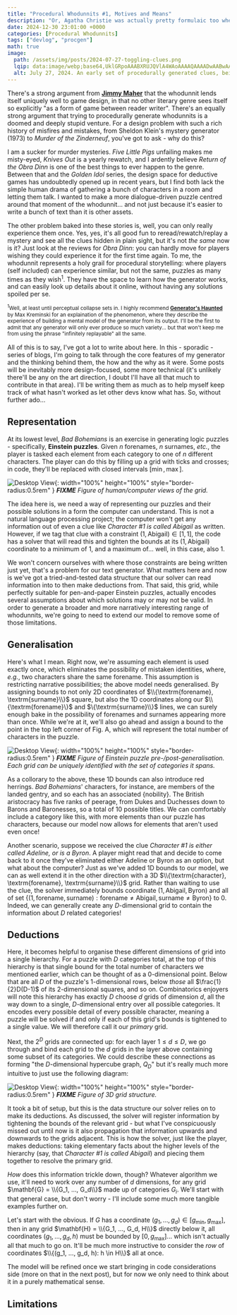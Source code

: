 ```yaml
---
title: "Procedural Whodunnits #1, Motives and Means"
description: "Or, Agatha Christie was actually pretty formulaic too when you think about it."
date: 2024-12-30 23:01:00 +0000
categories: [Procedural Whodunnits]
tags: ["devlog", "procgen"]
math: true
image:
  path: /assets/img/posts/2024-07-27-toggling-clues.png
  lqip: data:image/webp;base64,UklGRpoAAABXRUJQVlA4WAoAAAAQAAAADwAABwAAQUxQSDIAAAARL0AmbZurmr57yyIiqE8oiG0bejIYEQTgqiDA9vqnsUSI6H+oAERp2HZ65qP/VIAWAFZQOCBCAAAA8AEAnQEqEAAIAAVAfCWkAALp8sF8rgRgAP7o9FDvMCkMde9PK7euH5M1m6VWoDXf2FkP3BqV0ZYbO6NA/VFIAAAA
  alt: July 27, 2024. An early set of procedurally generated clues, being used to fill in an Einstein puzzle.
---
```


There's a strong argument from [**Jimmy Maher**](https://www.filfre.net/2013/02/free-fall-part-2-murder-on-the-zinderneuf/) that the whodunnit lends itself uniquely well to game design, in that no other literary genre sees itself so explicitly "as a form of game between reader writer". There's an equally strong argument that trying to procedurally generate whodunnits is a doomed and deeply stupid venture. For a design problem with such a rich history of misfires and mistakes, from Sheldon Klein's mystery generator (1973) to *Murder of the Zinderneuf*, you've got to ask - why do this?

I am a sucker for murder mysteries. *Five Little Pigs* unfailing makes me misty-eyed, *Knives Out* is a yearly rewatch, and I ardently believe *Return of the Obra Dinn* is one of the best things to ever happen to the genre. Between that and the *Golden Idol* series, the design space for deductive games has undoubtedly opened up in recent years, but I find both lack the simple human drama of gathering a bunch of characters in a room and letting them talk. I wanted to make a more dialogue-driven puzzle centred around that moment of the whodunnit... and not just because it's easier to write a bunch of text than it is other assets.

The other problem baked into these stories is, well, you can only really experience them once. Yes, yes, it's all good fun to reread/rewatch/replay a mystery and see all the clues hidden in plain sight, but it's not *the same* now is it? Just look at the reviews for *Obra Dinn*: you can hardly move for players wishing they could experience it for the first time again. To me, the whodunnit represents a holy grail for procedural storytelling: where players (self included) can experience similar, but not the same, puzzles as many times as they wish<sup>1</sup>. They have the space to learn how the generator works, and can easily look up details about it online, without having any solutions spoiled per se.

<p style="line-height:1.25"><sup><sup>1</sup>Well, at least until perceptual collapse sets in. I highly recommend <a href="https://pcgworkshop.com/archive/kreminski2023generator.pdf"><strong>Generator's Haunted</strong></a> by Max Kreminski for an explaination of the phenomenon, where they describe the experience of building a mental model of the generator from its output. I'll be the first to admit that any generator will only ever produce so much variety... but that won't keep me from using the phrase "infinitely replayable" all the same.</sup></p>

All of this is to say, I've got a lot to write about here. In this - sporadic - series of blogs, I'm going to talk through the core features of my generator and the thinking behind them, the how and the why as it were. Some posts will be inevitably more design-focused, some more technical (it's unlikely there'll be any on the art direction, I doubt I'll have all that much to contribute in that area). I'll be writing them as much as to help myself keep track of what hasn't worked as let other devs know what has. So, without further ado...

## Representation

At its lowest level, *Bad Bohemians* is an exercise in generating logic puzzles - specifically, **Einstein puzzles**. Given $n$ forenames, $n$ surnames, *etc.*, the player is tasked each element from each category to one of $n$ different characters. The player can do this by filling up a grid with ticks and crosses; in code, they'll be replaced with closed intervals $[\min,\max]$.

![Desktop View](/assets/img/posts/2024-07-27-toggling-clues.png){: width="100%" height="100%" style="border-radius:0.5rem" }
_<b>FIXME</b> Figure of human/computer views of the grid._

The idea here is, we need a way of representing our puzzles and their possible solutions in a form the computer can understand. This is not a natural language processing project; the computer won't get any information out of even a clue like *Character #1 is called Abigail* as written. However, if we tag that clue with a constraint $(1, \textrm{Abigail}) \in [1,1],$ the code has a solver that will read this and tighten the bounds at its $(1, \textrm{Abigail})$ coordinate to a minimum of $1$, and a maximum of... well, in this case, also $1.$

We won't concern ourselves with where those constraints are being written just yet, that's a problem for our text generator. What matters here and now is we've got a tried-and-tested data structure that our solver can read information into to then make deductions from. That said, this grid, while perfectly suitable for pen-and-paper Einstein puzzles, actually encodes several assumptions about which solutions may or may not be valid. In order to generate a broader and more narratively interesting range of whodunnits, we're going to need to extend our model to remove some of those limitations.

## Generalisation

Here's what I mean. Right now, we're assuming each element is used exactly once, which eliminates the possibility of mistaken identities, where, *e.g.*, two characters share the same forename. This assumption is restricting narrative possibilities; the above model needs generalised. By assigning bounds to not only 2D coordinates of $\\{\textrm{forename}, \textrm{surname}\\}$ square, but also the 1D coordinates along our $\\{\textrm{forename}\}$ and $\{\textrm{surname}\\}$ lines, we can surely enough bake in the possibility of forenames and surnames appearing more than once. While we're at it, we'll also go ahead and assign a bound to the point in the top left corner of Fig. A, which will represent the total number of characters in the puzzle.

![Desktop View](/assets/img/posts/2024-07-27-toggling-clues.png){: width="100%" height="100%" style="border-radius:0.5rem" }
_<b>FIXME</b> Figure of Einstein puzzle pre-/post-generalisation. Each grid can be uniquely identified with the set of categories it spans._

As a collorary to the above, these 1D bounds can also introduce red herrings. *Bad Bohemians*' characters, for instance, are members of the landed gentry, and so each has an associated $\{\textrm{nobility}\}$. The British aristocracy has five ranks of peerage, from Dukes and Duchesses down to Barons and Baronesses, so a total of 10 possible titles. We can comfortably include a category like this, with more elements than our puzzle has characters, because our model now allows for elements that aren't used even once!

<!-- FIXME: Write clue in handwriting? -->
Another scenario, suppose we received the clue *Character #1 is either called Adeline, or is a Byron*. A player might read that and decide to come back to it once they've eliminated either Adeline or Byron as an option, but what about the computer? Just as we've added 1D bounds to our model, we can as well extend it in the other direction with a 3D $\\{\textrm{character}, \textrm{forename}, \textrm{surname}\\}$ grid. Rather than waiting to use the clue, the solver immediately bounds coordinate $(1,\textrm{Abigail}, \textrm{Byron})$ and all of set $\{(1,\textrm{forename}, \textrm{surname}):\textrm{forename}\neq\textrm{Abigail},\textrm{surname}\neq\textrm{Byron}\}$ to 0. Indeed, we can generally create any $D$-dimensional grid to contain the information about $D$ related categories!

## Deductions

Here, it becomes helpful to organise these different dimensions of grid into a single hierarchy. For a puzzle with $D$ categories total, at the top of this hierarchy is that single bound for the total number of characters we mentioned earlier, which can be thought of as a 0-dimensional point. Below that are all $D$ of the puzzle's 1-dimensional rows, below *those* all $\frac{1}{2}D(D-1)$ of its 2-dimensional squares, and so on. Combinatorics enjoyers will note this hierarchy has exactly $D$ choose $d$ grids of dimension $d$, all the way down to a single, $D$-dimensional entry over all possible categories. It encodes every possible detail of every possible character, meaning a puzzle will be solved if and only if each of this grid's bounds is tightened to a single value. We will therefore call it our *primary* grid.

Next, the $2^D$ grids are connected up: for each layer $1 \leq d \leq D$, we go through and bind each grid to the $d$ grids in the layer above containing some subset of its categories. We could describe these connections as forming "the $D$-dimensional hypercube graph, $Q_D$" but it's really much more intuitive to just use the following diagram:

![Desktop View](/assets/img/posts/2024-07-27-toggling-clues.png){: width="100%" height="100%" style="border-radius:0.5rem" }
_<b>FIXME</b> Figure of 3D grid structure._

It took a bit of setup, but this is the data structure our solver relies on to make its deductions. As discussed, the solver will register information by tightening the bounds of the relevant grid - but what I've conspicuously missed out until now is it also propagation that information upwards and downwards to the grids adjacent. This is how the solver, just like the player, makes deductions: taking elementary facts about the higher levels of the hierarchy (say, that *Character #1 is called Abigail*) and piecing them together to resolve the primary grid.

*How* does this information trickle down, though? Whatever algorithm we use, it'll need to work over any number of $d$ dimensions, for any grid $\mathbf{G} = \\{G_1, ..., G_d\\}$ made up of categories $G_i$. We'll start with that general case, but don't worry - I'll include some much more tangible examples further on.

Let's start with the obvious. If $G$ has a coordinate $(g_1, ..., g_d) \in [g_{\min}, g_{\max}]$, then in any grid $\mathbf{H} = \\{G_1, ..., G_d, H\\}$ directly below it, all coordinates $(g_1, ..., g_d, h)$ must be bounded by $[0, g_{\max}]$... which isn't actually all that much to go on. It'll be much more instructive to consider the *row* of coordinates $\\{(g_1, ..., g_d, h): h \in H\\}$ all at once. 

The model will be refined once we start bringing in code considerations side (more on that in the next post), but for now we only need to think about it in a purely mathematical sense.

## Limitations
